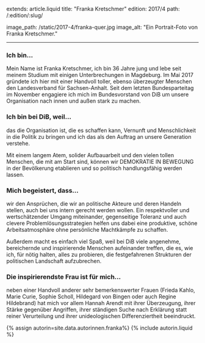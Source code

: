 extends: article.liquid
title: "Franka Kretschmer"
edition: 2017/4
path: /:edition/:slug/

image_path: /static/2017-4/franka-quer.jpg
image_alt: "Ein Portrait-Foto von Franka Kretschmer."

---

### Ich bin…
Mein Name ist Franka Kretschmer, ich bin 36 Jahre jung und lebe seit meinem Studium mit einigen Unterbrechungen in Magdeburg. Im Mai 2017 gründete ich hier mit einer Handvoll toller, ebenso überzeugter Menschen den Landesverband für Sachsen-Anhalt. Seit dem letzten Bundesparteitag im November engagiere ich mich im Bundesvorstand von DiB um unsere Organisation nach innen und außen stark zu machen.

### Ich bin bei DiB, weil… 
das die Organisation ist, die es schaffen kann, Vernunft und Menschlichkeit in die Politik zu bringen und ich das als den Auftrag an unsere Generation verstehe.

Mit einem langem Atem, solider Aufbauarbeit und den vielen tollen Menschen, die mit am Start sind, können wir DEMOKRATIE IN BEWEGUNG in der Bevölkerung etablieren und so politisch handlungsfähig werden lassen.

### Mich begeistert, dass… 

wir den Ansprüchen, die wir an politische Akteure und deren Handeln stellen, auch bei uns intern gerecht werden wollen. Ein respektvoller und wertschätzender Umgang miteinander, gegenseitige Toleranz und auch clevere Problemlösungsstrategien helfen uns dabei eine produktive, schöne Arbeitsatmosphäre ohne persönliche Machtkämpfe zu schaffen.

Außerdem macht es einfach viel Spaß, weil bei DiB viele angenehme, bereichernde und inspirierende Menschen aufeinander treffen, die es, wie ich, für nötig halten, alles zu probieren, die festgefahrenen Strukturen der politischen Landschaft aufzubrechen.

### Die inspirierendste Frau ist für mich... 

neben einer Handvoll anderer sehr bemerkenswerter Frauen (Frieda Kahlo, Marie Curie, Sophie Scholl, Hildegard von Bingen oder auch Regine Hildebrand) hat mich vor allem Hannah Arendt mit ihrer Überzeugung, ihrer Stärke gegenüber Angriffen, ihrer ständigen Suche nach Erklärung statt reiner Verurteilung und ihrer unideologischen Differenziertheit beeindruckt.


{% assign autorin=site.data.autorinnen.franka%}
{% include autorin.liquid %}
